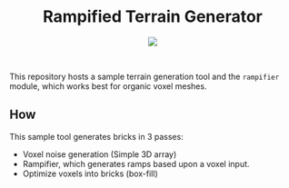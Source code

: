 <h1 align=center>Rampified Terrain Generator</h1>

<p align=center>
<img src=https://user-images.githubusercontent.com/7478134/147893120-d88c29b9-d013-447b-b8f5-f3c7f0b961af.png>
</p>
<br>

This repository hosts a sample terrain generation tool and the `rampifier` module, which
works best for organic voxel meshes.

## How
This sample tool generates bricks in 3 passes:
- Voxel noise generation (Simple 3D array)
- Rampifier, which generates ramps based upon a voxel input.
- Optimize voxels into bricks (box-fill)
